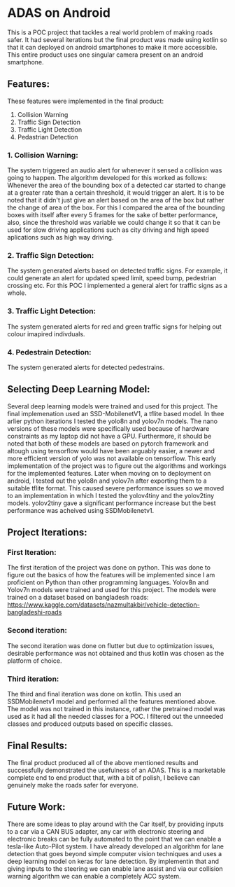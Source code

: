 # ADAS on Android

This is a POC project that tackles a real world problem of making roads safer. It had several iterations but the final product was made using kotlin so that it can deployed on android smartphones to make it more accessible. This entire product uses one singular camera present on an android smartphone.

## Features:

These features were implemented in the final product:
1. Collision Warning
2. Traffic Sign Detection
3. Traffic Light Detection
4. Pedastrian Detection

### 1. Collision Warning:

The system triggered an audio alert for whenever it sensed a collision was going to happen. The algorithm developed for this worked as follows: Whenever the area of the bounding box of a detected car started to change at a greater rate than a certain threshold, it would trigger an alert. It is to be noted that it didn't just give an alert based on the area of the box but rather the change of area of the box. For this I compared the area of the bounding boxes with itself after every 5 frames for the sake of better performance, also, since the threshold was variable we could change it so that it can be used for slow driving applications such as city driving and high speed aplications such as high way driving.

### 2. Traffic Sign Detection:

The system generated alerts based on detected traffic signs. For example, it could generate an alert for updated speed limit, speed bump, pedestrian crossing etc. For this POC I implemented a general alert for traffic signs as a whole.

### 3. Traffic Light Detection:

The system generated alerts for red and green traffic signs for helping out colour imapired indivduals.

### 4. Pedestrain Detection:

The system generated alerts for detected pedestrains.

## Selecting Deep Learning Model:

Several deep learning models were trained and used for this project. The final implemenation used an SSD-MobilenetV1, a tflite based model. In thee arlier python iterations I tested the yolo8n and yolov7n models. The nano versions of these models were specifically used because of hardware constraints as my laptop did not have a GPU. Furthermore, it should be noted that both of these models are based on pytorch framework and altough using tensorflow would have been arguably easier, a newer and more efficient version of yolo was not available on tensorflow. This early implementation of the project was to figure out the algorithms and workings for the implemented features. Later when moving on to deployment on android, I tested out the yolo8n and yolov7n after exporting them to a suitable tflite format. This caused severe performance issues so we moved to an implementation in which I tested the yolov4tiny and the yolov2tiny models. yolov2tiny gave a significant performance increase but the best performance was acheived using SSDMobilenetv1. 

## Project Iterations:

### First Iteration:

The first iteration of the project was done on python. This was done to figure out the basics of how the features will be implemented since I am proficient on Python than other programming languages. Yolov8n and Yolov7n models were trained and used for this project. The models were trained on a dataset based on bangladesh roads: https://www.kaggle.com/datasets/nazmultakbir/vehicle-detection-bangladeshi-roads

### Second iteration:

The second iteration was done on flutter but due to optimization issues, desirable performance was not obtained and thus kotlin was chosen as the platform of choice.

### Third iteration:

The third and final iteration was done on kotlin. This used an SSDMobilenetv1 model and performed all the features mentioned above. The model was not trained in this instance, rather the pretrained model was used as it had all the needed classes for a POC. I filtered out the unneeded classes and produced outputs based on specific classes.

## Final Results:

The final product produced all of the above mentioned results and successfully demonstrated the usefulness of an ADAS. This is a marketable complete end to end product that, with a bit of polish, I believe can genuinely make the roads safer for everyone.

## Future Work:

There are some ideas to play around with the Car itself, by providing inputs to a car via a CAN BUS adapter, any car with electronic steering and electronic breaks can be fully automated to the point that we can enable a tesla-like Auto-Pilot system. I have already developed an algorithm for lane detection that goes beyond simple computer vision techniques and uses a deep learning model on keras for lane detection. By implementin that and giving inputs to the steering we can enable lane assist and via our collision warning algorithm we can enable a completely ACC system.



